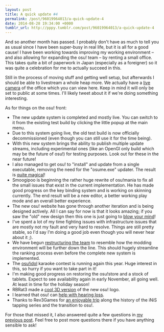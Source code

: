 ```yaml
---
layout: post
title: A quick update #4
permalink: /post/96019964013/a-quick-update-4
date: 2014-08-28 19:34:00 +0000
tumblr_url: http://pppy.tumblr.com/post/96019964013/a-quick-update-4
---
```

And so another month has passed. I probably don't have as much to tell you as usual since I have been super-busy in real life, but it is all for a good cause! I have been working towards improving my working environment – and also allowing for expanding the osu! team – by renting a small office. This takes quite a bit of paperwork in Japan (especially as a foreigner) so it was quite a celebration for me to actually succeed in this.

Still in the process of moving stuff and getting well setup, but afterwards I should be able to livestream a whole heap more. We actually have a [live camera](http://dropc.am/p/Rvyp9e) of the office which you can view here. Keep in mind it will only be set to public at some times. I'll likely tweet about it if we're doing something interesting.

As for things on the osu! front:

* The new update system is completed and mostly live. You can switch to it from the existing test build by clicking the little popup at the main menu.
* Due to this system going live, the old test build is now officially decommissioned (even though you can still use it for the time being).
* With this new system brings the ability to publish multiple update streams, including experimental ones (like an OpenGl only build which may be the future of osu!) for testing purposes. Look out for these in the near future!
* I also managed to get osu! to "install" and update from a single executable, removing the need for the "osume.exe" updater. The result is [quite magical](https://dl.dropboxusercontent.com/s/c6b46r1t7veprr1/2014-08-13_17-25-34.mp4)!
* Smoogipoo is beginning the rather huge rewrite of osu!mania to fix all the small issues that exist in the current implementation. He has made good progress on the key binding system and is working on skinning currently. The end result will be a new editor, a better working play mode and an overall better experience.
* The new osu! website has gone through another iteration and is being designed actively. All I can say for now is that it looks amazing; if you saw the "old" new design then this one is just going to [blow your mind](http://puu.sh/bbJxB/ef30083e0b.png)!
* I've spent a lot of my time fighting issues with infrastructure issues that are mostly not my fault and very hard to resolve. Things are still pretty stable, so I'd say I'm doing a good job even though you will never hear about it ;).
* We have begun [restructuring the team](https://osu.ppy.sh/news/95382566688) to resemble how the modding environment will be further down the line. This should hugely streamline the ranking process even before the complete new system is implemented.
* The [osu!idol](https://osu.ppy.sh/news/95662228778) karaoke contest is running again this year. Huge interest in this, so hurry if you want to take part in it!
* I'm making good progress on restoring the osu!store and a stock of tablets. Expect to see availability again in early November, all going well. At least in time for the holiday season!
* RBRat3 made a [cool 3D version](https://sketchfab.com/models/3fc687816f0c4feb998a72bd0dfc1ba1) of the new osu! logo.
* I learned that osu! can [help with hearing loss](http://puu.sh/b0a5E/66681ae209.png).
* Thanks to Rev3Games for [an enjoyable trip](https://www.youtube.com/watch?v=Nh5TCkXz-3A) along the history of the iNiS tapping series and the transition to osu!.

For those that missed it, I also answered quite a few questions in [my previous post](http://blog.ppy.sh/post/94799269128/ask-me-things). Feel free to post more questions there if you have anything sensible to ask!
